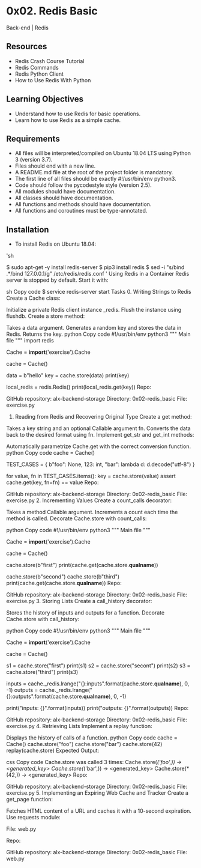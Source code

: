 # 0x02. Redis Basic
Back-end | Redis
## Resources
- Redis Crash Course Tutorial
- Redis Commands
- Redis Python Client
- How to Use Redis With Python

## Learning Objectives
- Understand how to use Redis for basic operations.
- Learn how to use Redis as a simple cache.

## Requirements
- All files will be interpreted/compiled on Ubuntu 18.04 LTS using Python 3 (version 3.7).
- Files should end with a new line.
- A README.md file at the root of the project folder is mandatory.
- The first line of all files should be exactly #!/usr/bin/env python3.
- Code should follow the pycodestyle style (version 2.5).
- All modules should have documentation.
- All classes should have documentation.
- All functions and methods should have documentation.
- All functions and coroutines must be type-annotated.

## Installation
- To install Redis on Ubuntu 18.04:

'sh

$ sudo apt-get -y install redis-server
$ pip3 install redis
$ sed -i "s/bind .*/bind 127.0.0.1/g" /etc/redis/redis.conf
'
Using Redis in a Container
Redis server is stopped by default. Start it with:

sh
Copy code
$ service redis-server start
Tasks
0. Writing Strings to Redis
Create a Cache class:

Initialize a private Redis client instance _redis.
Flush the instance using flushdb.
Create a store method:

Takes a data argument.
Generates a random key and stores the data in Redis.
Returns the key.
python
Copy code
#!/usr/bin/env python3
"""
Main file
"""
import redis

Cache = __import__('exercise').Cache

cache = Cache()

data = b"hello"
key = cache.store(data)
print(key)

local_redis = redis.Redis()
print(local_redis.get(key))
Repo:

GitHub repository: alx-backend-storage
Directory: 0x02-redis_basic
File: exercise.py
1. Reading from Redis and Recovering Original Type
Create a get method:

Takes a key string and an optional Callable argument fn.
Converts the data back to the desired format using fn.
Implement get_str and get_int methods:

Automatically parametrize Cache.get with the correct conversion function.
python
Copy code
cache = Cache()

TEST_CASES = {
    b"foo": None,
    123: int,
    "bar": lambda d: d.decode("utf-8")
}

for value, fn in TEST_CASES.items():
    key = cache.store(value)
    assert cache.get(key, fn=fn) == value
Repo:

GitHub repository: alx-backend-storage
Directory: 0x02-redis_basic
File: exercise.py
2. Incrementing Values
Create a count_calls decorator:

Takes a method Callable argument.
Increments a count each time the method is called.
Decorate Cache.store with count_calls:

python
Copy code
#!/usr/bin/env python3
""" Main file """

Cache = __import__('exercise').Cache

cache = Cache()

cache.store(b"first")
print(cache.get(cache.store.__qualname__))

cache.store(b"second")
cache.store(b"third")
print(cache.get(cache.store.__qualname__))
Repo:

GitHub repository: alx-backend-storage
Directory: 0x02-redis_basic
File: exercise.py
3. Storing Lists
Create a call_history decorator:

Stores the history of inputs and outputs for a function.
Decorate Cache.store with call_history:

python
Copy code
#!/usr/bin/env python3
""" Main file """

Cache = __import__('exercise').Cache

cache = Cache()

s1 = cache.store("first")
print(s1)
s2 = cache.store("secont")
print(s2)
s3 = cache.store("third")
print(s3)

inputs = cache._redis.lrange("{}:inputs".format(cache.store.__qualname__), 0, -1)
outputs = cache._redis.lrange("{}:outputs".format(cache.store.__qualname__), 0, -1)

print("inputs: {}".format(inputs))
print("outputs: {}".format(outputs))
Repo:

GitHub repository: alx-backend-storage
Directory: 0x02-redis_basic
File: exercise.py
4. Retrieving Lists
Implement a replay function:

Displays the history of calls of a function.
python
Copy code
cache = Cache()
cache.store("foo")
cache.store("bar")
cache.store(42)
replay(cache.store)
Expected Output:

css
Copy code
Cache.store was called 3 times:
Cache.store(*('foo',)) -> <generated_key>
Cache.store(*('bar',)) -> <generated_key>
Cache.store(*(42,)) -> <generated_key>
Repo:

GitHub repository: alx-backend-storage
Directory: 0x02-redis_basic
File: exercise.py
5. Implementing an Expiring Web Cache and Tracker
Create a get_page function:

Fetches HTML content of a URL and caches it with a 10-second expiration.
Use requests module:

File: web.py

Repo:

GitHub repository: alx-backend-storage
Directory: 0x02-redis_basic
File: web.py
